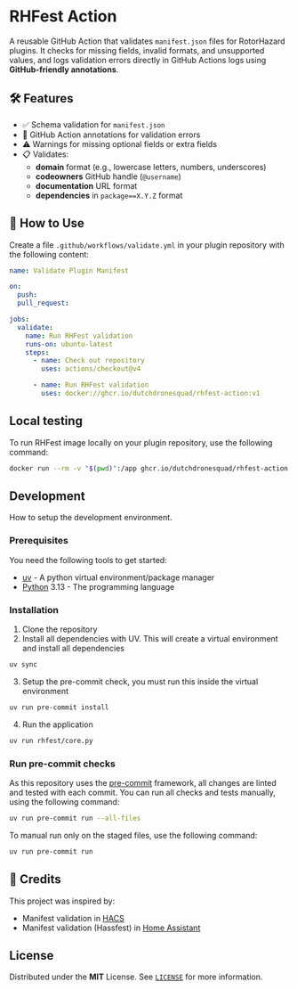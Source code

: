 # RHFest Action

A reusable GitHub Action that validates `manifest.json` files for RotorHazard plugins. It checks for missing fields, invalid formats, and unsupported values, and logs validation errors directly in GitHub Actions logs using **GitHub-friendly annotations**.

## 🛠️ Features

- ✅ Schema validation for `manifest.json`
- 🚨 GitHub Action annotations for validation errors
- ⚠️ Warnings for missing optional fields or extra fields
- 📋 Validates:
  - **domain** format (e.g., lowercase letters, numbers, underscores)
  - **codeowners** GitHub handle (`@username`)
  - **documentation** URL format
  - **dependencies** in `package==X.Y.Z` format

## 🚀 How to Use

Create a file `.github/workflows/validate.yml` in your plugin repository with the following content:

```yaml
name: Validate Plugin Manifest

on:
  push:
  pull_request:

jobs:
  validate:
    name: Run RHFest validation
    runs-on: ubuntu-latest
    steps:
      - name: Check out repository
        uses: actions/checkout@v4

      - name: Run RHFest validation
        uses: docker://ghcr.io/dutchdronesquad/rhfest-action:v1
```

## Local testing

To run RHFest image locally on your plugin repository, use the following command:

```bash
docker run --rm -v "$(pwd)":/app ghcr.io/dutchdronesquad/rhfest-action:latest
```

## Development

How to setup the development environment.

### Prerequisites

You need the following tools to get started:

- [uv] - A python virtual environment/package manager
- [Python] 3.13 - The programming language

### Installation

1. Clone the repository
2. Install all dependencies with UV. This will create a virtual environment and install all dependencies

```bash
uv sync
```

3. Setup the pre-commit check, you must run this inside the virtual environment

```bash
uv run pre-commit install
```

4. Run the application

```bash
uv run rhfest/core.py
```

### Run pre-commit checks

As this repository uses the [pre-commit][pre-commit] framework, all changes
are linted and tested with each commit. You can run all checks and tests
manually, using the following command:

```bash
uv run pre-commit run --all-files
```

To manual run only on the staged files, use the following command:

```bash
uv run pre-commit run
```

## 🌟 Credits

This project was inspired by:

- Manifest validation in [HACS](https://hacs.xyz/)
- Manifest validation (Hassfest) in [Home Assistant](https://www.home-assistant.io/)

## License

Distributed under the **MIT** License. See [`LICENSE`](LICENSE) for more information.

<!-- LINK -->
[uv]: https://docs.astral.sh/uv/
[Python]: https://www.python.org/
[pre-commit]: https://pre-commit.com/
